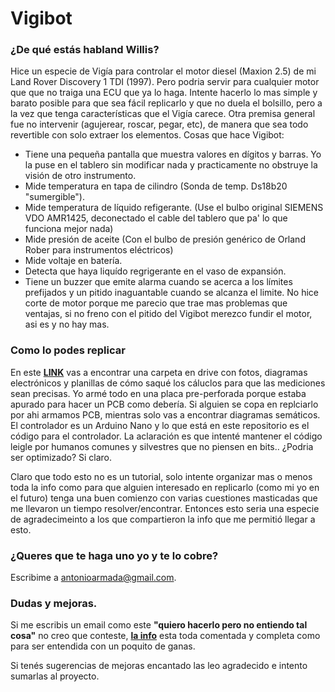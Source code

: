 # Vigibot

### ¿De qué estás habland Willis?

Hice un especie de Vigía para controlar el motor diesel (Maxion 2.5) de mi Land Rover Discovery 1 TDI (1997). Pero podria servir para cualquier motor que que no traiga una ECU que ya lo haga.  Intente hacerlo lo mas simple y barato posible para que sea fácil replicarlo y que no duela el bolsillo, pero a la vez que tenga características que el Vigía carece. Otra premisa general fue no intervenir (agujerear, roscar, pegar, etc), de manera que sea todo revertible con solo extraer los elementos. Cosas que hace Vigibot:

* Tiene una pequeña pantalla que muestra valores en dígitos y barras. Yo la puse en el tablero sin modificar nada y practicamente no obstruye la visión de otro instrumento.
* Mide temperatura en tapa de cilindro (Sonda de temp. Ds18b20 "sumergible").
* Mide temperatura de líquido refigerante. (Use el bulbo original SIEMENS VDO AMR1425, deconectado el cable del tablero que pa' lo que funciona mejor nada)
* Mide presión de aceite (Con el bulbo de presión genérico de Orland Rober para instrumentos eléctricos)
* Mide voltaje en batería.
* Detecta que haya liquído regrigerante en el vaso de expansión.
* Tiene un buzzer que emite alarma cuando se acerca a los límites prefijados y un pitido inaguantable cuando se alcanza el limite. No hice corte de motor porque me parecio que trae mas problemas que ventajas, si no freno con el pitido del Vigibot merezco fundir el motor, asi es y no hay mas.

### Como lo podes replicar

En este [__LINK__](https://drive.google.com/drive/folders/1cZq4Y_eshzZ9uuhtVDmg_z0Mdc7BVrJg?usp=sharing) vas a encontrar una carpeta en drive con fotos, diagramas electrónicos y planillas de cómo saqué los cáluclos para que las mediciones sean precisas. Yo armé todo en una placa pre-perforada porque estaba apurado para hacer un PCB como debería. Si alguien se copa en replciarlo por ahi armamos PCB, mientras solo vas a encontrar diagramas semáticos. El controlador es un Arduino Nano y lo que está en este repositorio es el código para el controlador. La aclaración es que intenté mantener el código leigle por humanos comunes y silvestres que no piensen en bits.. ¿Podria ser optimizado? Si claro.

Claro que todo esto no es un tutorial, solo intente organizar mas o menos toda la info como para que alguien interesado en replicarlo (como mi yo en el futuro) tenga una buen comienzo con varias cuestiones masticadas que me llevaron un tiempo resolver/encontrar. Entonces esto seria una especie de agradecimeinto a los que compartieron la info que me permitió llegar a esto.


### ¿Queres que te haga uno yo y te lo cobre?

Escribime a antonioarmada@gmail.com. 

### Dudas y mejoras.

Si me escribis un email como este __"quiero hacerlo pero no entiendo tal cosa"__ no creo que conteste, [__la info__](https://drive.google.com/drive/folders/1cZq4Y_eshzZ9uuhtVDmg_z0Mdc7BVrJg?usp=sharing) esta toda comentada y completa como para ser entendida con un poquito de ganas. 

Si tenés sugerencias de mejoras encantado las leo agradecido e intento sumarlas al proyecto.


